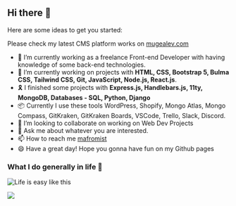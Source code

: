 ## Hi there 👋

Here are some ideas to get you started:

Please check my latest CMS platform works on <a href="https://mugealev.com">mugealev.com</a>


- 🔭  I’m currently working as a freelance Front-end Developer with having knowledge of some back-end technologies.
- 🌱  I’m currently working on projects with **HTML, CSS, Bootstrap 5, Bulma CSS, Tailwind CSS, Git, JavaScript, Node.js, React.js**.
- 🎗  I finished some projects with **Express.js, Handlebars.js, 11ty, MongoDB, Databases - SQL, Python, Django**
- :package: Currently I use these tools WordPress, Shopify, Mongo Atlas, Mongo Compass, GitKraken, GitKraken Boards, VSCode, Trello, Slack, Discord.
- 👯  I’m looking to collaborate on working on Web Dev Projects
- 💬  Ask me about whatever you are interested.
- 📫  How to reach me [mafromist](https://twitter.com/mafromist)
- 😄  Have a great day! Hope you gonna have fun on my Github pages

### What I do generally in life :pill:

![Life is easy like this](https://media.giphy.com/media/4hnQDVKVARZ6w/giphy.gif)


<a href="https://github.com/mafromist/mafromist">
  <img align="center" src="https://github-readme-stats.vercel.app/api/top-langs/?username=mafromist&hide=java,html&title_color=ffffff&text_color=c9cacc&icon_color=2bbc8a&bg_color=1d1f21" />
</a>

